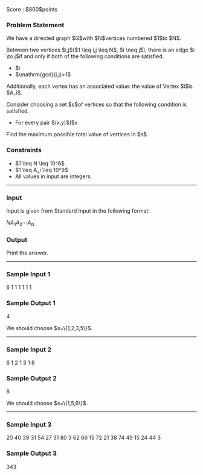 
<div>

<span>

<span>

<p>
Score : $800$points
</p>

<div>

<section>

### **Problem Statement**

<p>
We have a directed graph $G$with $N$vertices numbered $1$to $N$.
</p>

<p>
Between two vertices $i,j$($1 \leq i,j \leq N$, $i \neq j$), there is an edge $i \to j$if and only if both of the following conditions are satisfied.
</p>

<ul>

<li>
$i<j$
</li>

<li>
$\mathrm{gcd}(i,j)>1$
</li>

</ul>

<p>
Additionally, each vertex has an associated value: the value of Vertex $i$is $A_i$.
</p>

<p>
Consider choosing a set $s$of vertices so that the following condition is satisfied.
</p>

<ul>

<li>
For every pair $(x,y)$($x<y$) of different vertices in $s$, $y$is unreachable from $x$in $G$.
</li>

</ul>

<p>
Find the maximum possible total value of vertices in $s$.
</p>

</section>

</div>

<div>

<section>

### **Constraints**

<ul>

<li>
$1 \leq N \leq 10^6$
</li>

<li>
$1 \leq A_i \leq 10^9$
</li>

<li>
All values in input are integers.
</li>

</ul>

</section>

</div>

---

<div>

<div>

<section>

### **Input**

<p>
Input is given from Standard Input in the following format:
</p>

<div>

$N$$A_1$$A_2$$\cdots$$A_N$
</div>

</section>

</div>

<div>

<section>

### **Output**

<p>
Print the answer.
</p>

</section>

</div>

</div>

---

<div>

<section>

### **Sample Input 1**

<div>

6
1 1 1 1 1 1

</div>

</section>

</div>

<div>

<section>

### **Sample Output 1**

<div>

4

</div>

<p>
We should choose $s=\{1,2,3,5\}$.
</p>

</section>

</div>

---

<div>

<section>

### **Sample Input 2**

<div>

6
1 2 1 3 1 6

</div>

</section>

</div>

<div>

<section>

### **Sample Output 2**

<div>

8

</div>

<p>
We should choose $s=\{1,5,6\}$.
</p>

</section>

</div>

---

<div>

<section>

### **Sample Input 3**

<div>

20
40 39 31 54 27 31 80 3 62 66 15 72 21 38 74 49 15 24 44 3

</div>

</section>

</div>

<div>

<section>

### **Sample Output 3**

<div>

343

</div>

</section>

</div>

</span>

</span>

</div>
